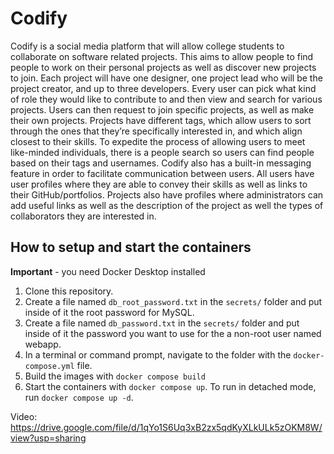 # Codify

Codify is a social media platform that will allow college students to collaborate on software related projects. This aims to allow people to find people to work on their personal projects as well as discover new projects to join. Each project will have one designer, one project lead who will be the project creator, and up to three developers. Every user can pick what kind of role they would like to contribute to and then view and search for various projects. Users can then request to join specific projects, as well as make their own projects. Projects have different tags, which allow users to sort through the ones that they’re specifically interested in, and which align closest to their skills. To expedite the process of allowing users to meet like-minded individuals, there is a people search so users can find people based on their tags and usernames. Codify also has a built-in messaging feature in order to facilitate communication between users. All users have user profiles where they are able to convey their skills as well as links to their GitHub/portfolios. Projects also have profiles where administrators can add useful links as well as the description of the project as well the types of collaborators they are interested in.


## How to setup and start the containers
**Important** - you need Docker Desktop installed

1. Clone this repository.  
1. Create a file named `db_root_password.txt` in the `secrets/` folder and put inside of it the root password for MySQL. 
1. Create a file named `db_password.txt` in the `secrets/` folder and put inside of it the password you want to use for the a non-root user named webapp. 
1. In a terminal or command prompt, navigate to the folder with the `docker-compose.yml` file.  
1. Build the images with `docker compose build`
1. Start the containers with `docker compose up`.  To run in detached mode, run `docker compose up -d`. 


Video: https://drive.google.com/file/d/1qYo1S6Uq3xB2zx5qdKyXLkULk5zOKM8W/view?usp=sharing 

